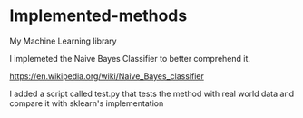 # Implemented-methods
My Machine Learning library

I implemeted the Naive Bayes Classifier to better comprehend it.

https://en.wikipedia.org/wiki/Naive_Bayes_classifier

I added a script called test.py that tests the method with real 
world data and compare it with sklearn's implementation

